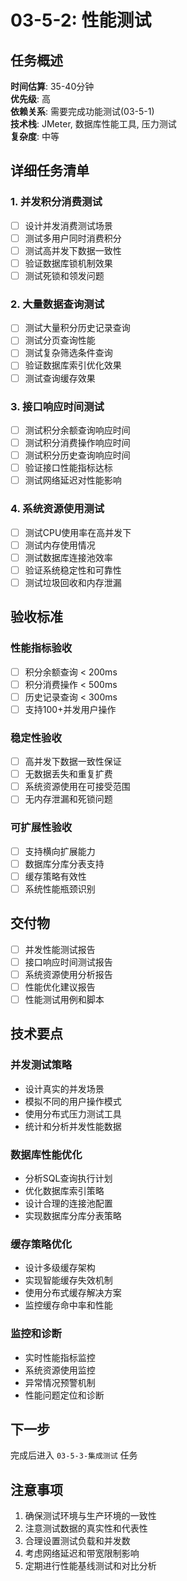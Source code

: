 # 03-5-2: 性能测试

## 任务概述
**时间估算**: 35-40分钟  
**优先级**: 高  
**依赖关系**: 需要完成功能测试(03-5-1)  
**技术栈**: JMeter, 数据库性能工具, 压力测试  
**复杂度**: 中等

## 详细任务清单

### 1. 并发积分消费测试
- [ ] 设计并发消费测试场景
- [ ] 测试多用户同时消费积分
- [ ] 测试高并发下数据一致性
- [ ] 验证数据库锁机制效果
- [ ] 测试死锁和领发问题

### 2. 大量数据查询测试
- [ ] 测试大量积分历史记录查询
- [ ] 测试分页查询性能
- [ ] 测试复杂筛选条件查询
- [ ] 验证数据库索引优化效果
- [ ] 测试查询缓存效果

### 3. 接口响应时间测试
- [ ] 测试积分余额查询响应时间
- [ ] 测试积分消费操作响应时间
- [ ] 测试积分历史查询响应时间
- [ ] 验证接口性能指标达标
- [ ] 测试网络延迟对性能影响

### 4. 系统资源使用测试
- [ ] 测试CPU使用率在高并发下
- [ ] 测试内存使用情况
- [ ] 测试数据库连接池效率
- [ ] 验证系统稳定性和可靠性
- [ ] 测试垃圾回收和内存泄漏

## 验收标准

### 性能指标验收
- [ ] 积分余额查询 < 200ms
- [ ] 积分消费操作 < 500ms
- [ ] 历史记录查询 < 300ms
- [ ] 支持100+并发用户操作

### 稳定性验收
- [ ] 高并发下数据一致性保证
- [ ] 无数据丢失和重复扩费
- [ ] 系统资源使用在可接受范围
- [ ] 无内存泄漏和死锁问题

### 可扩展性验收
- [ ] 支持横向扩展能力
- [ ] 数据库分库分表支持
- [ ] 缓存策略有效性
- [ ] 系统性能瓶颈识别

## 交付物
- [ ] 并发性能测试报告
- [ ] 接口响应时间测试报告
- [ ] 系统资源使用分析报告
- [ ] 性能优化建议报告
- [ ] 性能测试用例和脚本

## 技术要点

### 并发测试策略
- 设计真实的并发场景
- 模拟不同的用户操作模式
- 使用分布式压力测试工具
- 统计和分析并发性能数据

### 数据库性能优化
- 分析SQL查询执行计划
- 优化数据库索引策略
- 设计合理的连接池配置
- 实现数据库分库分表策略

### 缓存策略优化
- 设计多级缓存架构
- 实现智能缓存失效机制
- 使用分布式缓存解决方案
- 监控缓存命中率和性能

### 监控和诊断
- 实时性能指标监控
- 系统资源使用监控
- 异常情况预警机制
- 性能问题定位和诊断

## 下一步
完成后进入 `03-5-3-集成测试` 任务

## 注意事项
1. 确保测试环境与生产环境的一致性
2. 注意测试数据的真实性和代表性
3. 合理设置测试负载和并发数
4. 考虑网络延迟和带宽限制影响
5. 定期进行性能基线测试和对比分析